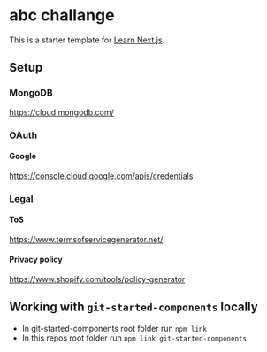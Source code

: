 # abc challange

This is a starter template for [Learn Next.js](https://nextjs.org/learn).

## Setup

### MongoDB

https://cloud.mongodb.com/

### OAuth

#### Google

https://console.cloud.google.com/apis/credentials

### Legal

#### ToS

https://www.termsofservicegenerator.net/

#### Privacy policy

https://www.shopify.com/tools/policy-generator

## Working with `git-started-components` locally

- In git-started-components root folder run `npm link`
- In this repos root folder run `npm link git-started-components`
